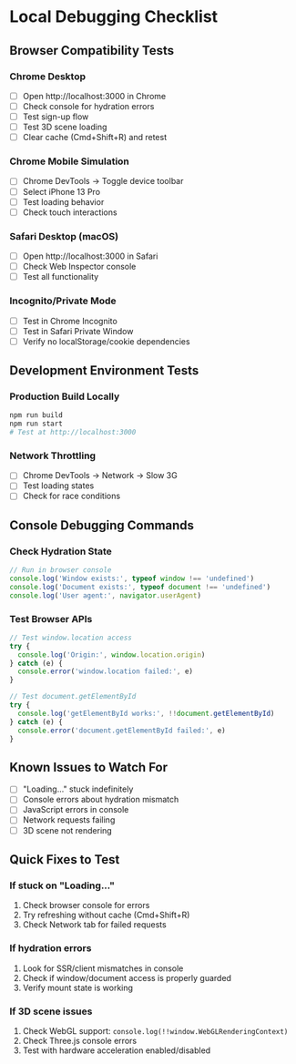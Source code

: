 # Local Debugging Checklist

## Browser Compatibility Tests

### Chrome Desktop
- [ ] Open http://localhost:3000 in Chrome
- [ ] Check console for hydration errors
- [ ] Test sign-up flow
- [ ] Test 3D scene loading
- [ ] Clear cache (Cmd+Shift+R) and retest

### Chrome Mobile Simulation
- [ ] Chrome DevTools → Toggle device toolbar
- [ ] Select iPhone 13 Pro
- [ ] Test loading behavior
- [ ] Check touch interactions

### Safari Desktop (macOS)
- [ ] Open http://localhost:3000 in Safari
- [ ] Check Web Inspector console
- [ ] Test all functionality

### Incognito/Private Mode
- [ ] Test in Chrome Incognito
- [ ] Test in Safari Private Window
- [ ] Verify no localStorage/cookie dependencies

## Development Environment Tests

### Production Build Locally
```bash
npm run build
npm run start
# Test at http://localhost:3000
```

### Network Throttling
- [ ] Chrome DevTools → Network → Slow 3G
- [ ] Test loading states
- [ ] Check for race conditions

## Console Debugging Commands

### Check Hydration State
```javascript
// Run in browser console
console.log('Window exists:', typeof window !== 'undefined')
console.log('Document exists:', typeof document !== 'undefined')
console.log('User agent:', navigator.userAgent)
```

### Test Browser APIs
```javascript
// Test window.location access
try {
  console.log('Origin:', window.location.origin)
} catch (e) {
  console.error('window.location failed:', e)
}

// Test document.getElementById
try {
  console.log('getElementById works:', !!document.getElementById)
} catch (e) {
  console.error('document.getElementById failed:', e)
}
```

## Known Issues to Watch For

- [ ] "Loading..." stuck indefinitely
- [ ] Console errors about hydration mismatch
- [ ] JavaScript errors in console
- [ ] Network requests failing
- [ ] 3D scene not rendering

## Quick Fixes to Test

### If stuck on "Loading..."
1. Check browser console for errors
2. Try refreshing without cache (Cmd+Shift+R)
3. Check Network tab for failed requests

### If hydration errors
1. Look for SSR/client mismatches in console
2. Check if window/document access is properly guarded
3. Verify mount state is working

### If 3D scene issues
1. Check WebGL support: `console.log(!!window.WebGLRenderingContext)`
2. Check Three.js console errors
3. Test with hardware acceleration enabled/disabled 